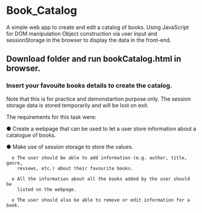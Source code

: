# Book_Catalog
A simple web app to create and edit a catalog of books. Using JavaScript for DOM manipulation Object construction via user input and sessionStorage in the browser to display the data in the front-end.

## Download folder and run bookCatalog.html in browser.
### Insert your favouite books details to create the catalog.

Note that this is for practice and demonstartion purpose only. 
The session storage data is stored temporarily and will be lost on exit.

The requirements for this task were:

  ● Create a webpage that can be used to let a user store information about a catalogue of books.
  
  ● Make use of session storage to store the values.
  
      o The user should be able to add information (e.g. author, title, genre,
        reviews, etc.) about their favourite books.
        
      o All the information about all the books added by the user should be
        listed on the webpage.
        
      o The user should also be able to remove or edit information for a book.
